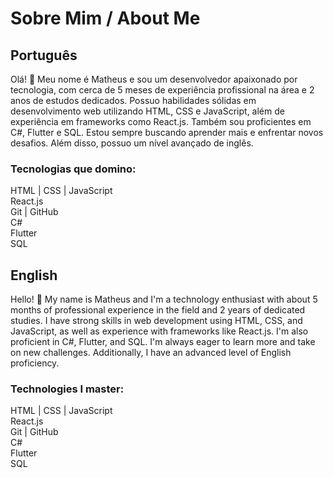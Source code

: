 <link rel="stylesheet" href="https://cdnjs.cloudflare.com/ajax/libs/font-awesome/6.0.0-beta3/css/all.min.css">

# Sobre Mim / About Me

## Português

Olá! 👋 Meu nome é Matheus e sou um desenvolvedor apaixonado por tecnologia, com cerca de 5 meses de experiência profissional na área e 2 anos de estudos dedicados. Possuo habilidades sólidas em desenvolvimento web utilizando HTML, CSS e JavaScript, além de experiência em frameworks como React.js. Também sou proficientes em C#, Flutter e SQL. Estou sempre buscando aprender mais e enfrentar novos desafios. Além disso, possuo um nível avançado de inglês.

### Tecnologias que domino:

 <i class="fab fa-html5"></i> HTML | <i class="fab fa-css3-alt"></i> CSS | <i class="fab fa-js"></i> JavaScript  
 <i class="fab fa-react"></i> React.js  
 <i class="fab fa-git"></i> Git | <i class="fab fa-github"></i> GitHub  
 <i class="fab fa-csharp"></i> C#  
 <i class="fab fa-flutter"></i> Flutter  
 <i class="fas fa-database"></i> SQL  

## English

Hello! 👋 My name is Matheus and I'm a technology enthusiast with about 5 months of professional experience in the field and 2 years of dedicated studies. I have strong skills in web development using HTML, CSS, and JavaScript, as well as experience with frameworks like React.js. I'm also proficient in C#, Flutter, and SQL. I'm always eager to learn more and take on new challenges. Additionally, I have an advanced level of English proficiency.

### Technologies I master:

 <i class="fab fa-html5"></i> HTML | <i class="fa-brands fa-css3-alt"></i> CSS | <i class="fab fa-js"></i> JavaScript  
 <i class="fab fa-react"></i> React.js  
 <i class="fab fa-git"></i> Git | <i class="fab fa-github"></i> GitHub  
 <i class="fab fa-csharp"></i> C#  
 <i class="fab fa-flutter"></i> Flutter  
 <i class="fas fa-database"></i> SQL  
